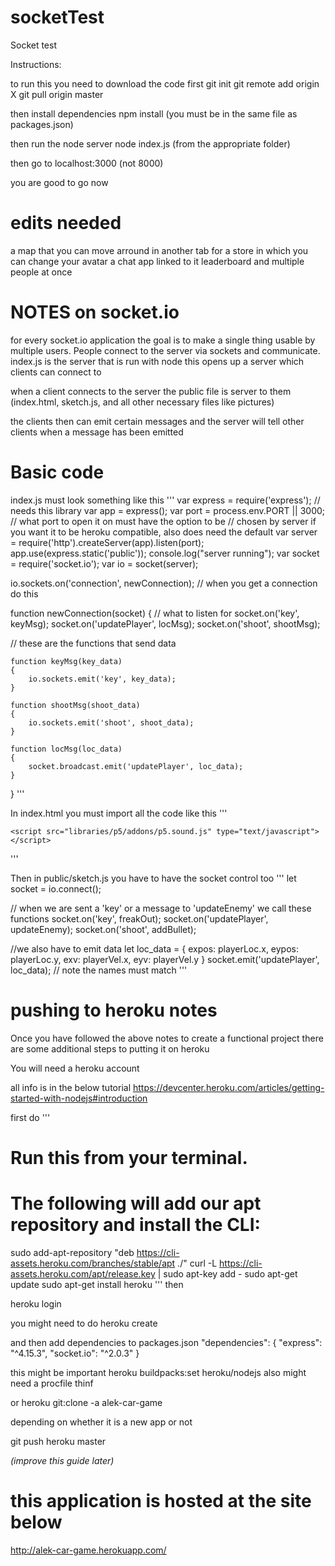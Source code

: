 # socketTest
Socket test


Instructions:

to run this you need to download the code first
git init
git remote add origin X
git pull origin master

then install dependencies
npm install
(you must be in the same file as packages.json)

then run the node server
node index.js
(from the appropriate folder)

then go to localhost:3000
(not 8000)

you are good to go now



# edits needed

a map that you can move arround in
another tab for a store in which you can change your avatar
a chat app linked to it
leaderboard and multiple people at once


# NOTES on socket.io
for every socket.io application the goal is to make a single thing usable by multiple
users. People connect to the server via sockets and communicate.
index.js is the server that is run with node
this opens up a server which clients can connect to

when a client connects to the server the public file  is server to them (index.html, sketch.js,
and all other necessary files like pictures)

the clients then can emit certain messages and the server will tell other clients when a message has been emitted


# Basic code


index.js must look something like this
'''
var express = require('express'); // needs this library
var app = express();
var port = process.env.PORT || 3000;  // what port to open it on must have the option to be
// chosen by server if you want it to be heroku compatible, also does need the default
var server = require('http').createServer(app).listen(port);
app.use(express.static('public'));
console.log("server running");
var socket = require('socket.io');
var io = socket(server);

io.sockets.on('connection', newConnection);  // when you get a connection do this

function newConnection(socket) {
  // what to listen for
	socket.on('key', keyMsg);
	socket.on('updatePlayer', locMsg);
	socket.on('shoot', shootMsg);

  // these are the functions that send data

	function keyMsg(key_data)
	{
		io.sockets.emit('key', key_data);
	}

	function shootMsg(shoot_data)
	{
		io.sockets.emit('shoot', shoot_data);
	}

	function locMsg(loc_data)
	{
		socket.broadcast.emit('updatePlayer', loc_data);
	}
}
'''

In index.html you must import all the code like this
'''
<!DOCTYPE html>
<html>
<head>
  <!-- resize -->
  <meta name="viewport" content="width=device-width, initial-scale=1.0, maximum-scale=1.0, user-scalable=0">

  <!-- p5 libraries-->
  <script src="libraries/p5/p5.js" type="text/javascript"></script>
  <script src="libraries/p5/addons/p5.dom.js" type="text/javascript"></script>
	<script src="libraries/p5/addons/p5.sound.js" type="text/javascript"></script>
  <!--jquery-->
  <script src="https://ajax.googleapis.com/ajax/libs/jquery/3.2.1/jquery.min.js"></script>
  <!-- main program -->
  <script src="sketch.js" type="text/javascript"></script>
  <!-- node libraries -->
  <script src="/socket.io/socket.io.js"></script>
  <!-- style -->
  <link rel="stylesheet" type="text/css" href="index.css">
  <!-- classes -->
  <script src="Bullet.js" type="text/javascript"></script>
</head>
</html>
'''

Then in public/sketch.js you have to have the socket control too
'''
let socket = io.connect();

// when we are sent a 'key' or a message to 'updateEnemy' we call these functions
socket.on('key', freakOut);
socket.on('updatePlayer', updateEnemy);
socket.on('shoot', addBullet);

//we also have to emit data
let loc_data = {
  expos: playerLoc.x,
  eypos: playerLoc.y,
  exv: playerVel.x,
  eyv: playerVel.y
}
socket.emit('updatePlayer', loc_data);
// note the names must match
'''

# pushing to heroku notes
Once you have followed the above notes to create a functional project there are some additional steps
to putting it on heroku

You will need a heroku account

all info is in the below tutorial
https://devcenter.heroku.com/articles/getting-started-with-nodejs#introduction


first do
'''
# Run this from your terminal.
# The following will add our apt repository and install the CLI:
sudo add-apt-repository "deb https://cli-assets.heroku.com/branches/stable/apt ./"
curl -L https://cli-assets.heroku.com/apt/release.key | sudo apt-key add -
sudo apt-get update
sudo apt-get install heroku
'''
then

heroku login

you might need to do
heroku create

and then add dependencies to packages.json
"dependencies": { "express": "^4.15.3", "socket.io": "^2.0.3" }

this might be important
heroku buildpacks:set heroku/nodejs
also might need a procfile thinf

or
heroku git:clone -a alek-car-game

depending on whether it is a new app or not

git push heroku master


_(improve this guide later)_

# this application is hosted at the site below
http://alek-car-game.herokuapp.com/
